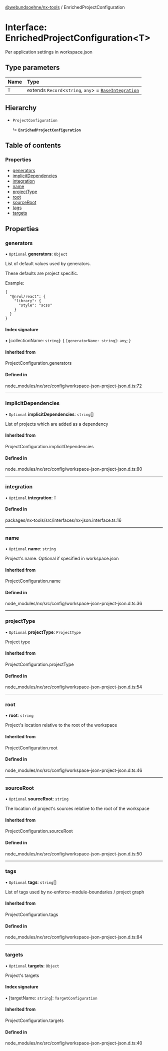 [@webundsoehne/nx-tools](../README.md) / EnrichedProjectConfiguration

# Interface: EnrichedProjectConfiguration<T\>

Per application settings in workspace.json

## Type parameters

| Name | Type                                                                                   |
| :--- | :------------------------------------------------------------------------------------- |
| `T`  | extends `Record`<`string`, `any`\> = [`BaseIntegration`](../README.md#baseintegration) |

## Hierarchy

- `ProjectConfiguration`

  ↳ **`EnrichedProjectConfiguration`**

## Table of contents

### Properties

- [generators](EnrichedProjectConfiguration.md#generators)
- [implicitDependencies](EnrichedProjectConfiguration.md#implicitdependencies)
- [integration](EnrichedProjectConfiguration.md#integration)
- [name](EnrichedProjectConfiguration.md#name)
- [projectType](EnrichedProjectConfiguration.md#projecttype)
- [root](EnrichedProjectConfiguration.md#root)
- [sourceRoot](EnrichedProjectConfiguration.md#sourceroot)
- [tags](EnrichedProjectConfiguration.md#tags)
- [targets](EnrichedProjectConfiguration.md#targets)

## Properties

### generators

• `Optional` **generators**: `Object`

List of default values used by generators.

These defaults are project specific.

Example:

```
{
  "@nrwl/react": {
    "library": {
      "style": "scss"
    }
  }
}
```

#### Index signature

▪ [collectionName: `string`]: { `[generatorName: string]`: `any`; }

#### Inherited from

ProjectConfiguration.generators

#### Defined in

node_modules/nx/src/config/workspace-json-project-json.d.ts:72

---

### implicitDependencies

• `Optional` **implicitDependencies**: `string`[]

List of projects which are added as a dependency

#### Inherited from

ProjectConfiguration.implicitDependencies

#### Defined in

node_modules/nx/src/config/workspace-json-project-json.d.ts:80

---

### integration

• `Optional` **integration**: `T`

#### Defined in

packages/nx-tools/src/interfaces/nx-json.interface.ts:16

---

### name

• `Optional` **name**: `string`

Project's name. Optional if specified in workspace.json

#### Inherited from

ProjectConfiguration.name

#### Defined in

node_modules/nx/src/config/workspace-json-project-json.d.ts:36

---

### projectType

• `Optional` **projectType**: `ProjectType`

Project type

#### Inherited from

ProjectConfiguration.projectType

#### Defined in

node_modules/nx/src/config/workspace-json-project-json.d.ts:54

---

### root

• **root**: `string`

Project's location relative to the root of the workspace

#### Inherited from

ProjectConfiguration.root

#### Defined in

node_modules/nx/src/config/workspace-json-project-json.d.ts:46

---

### sourceRoot

• `Optional` **sourceRoot**: `string`

The location of project's sources relative to the root of the workspace

#### Inherited from

ProjectConfiguration.sourceRoot

#### Defined in

node_modules/nx/src/config/workspace-json-project-json.d.ts:50

---

### tags

• `Optional` **tags**: `string`[]

List of tags used by nx-enforce-module-boundaries / project graph

#### Inherited from

ProjectConfiguration.tags

#### Defined in

node_modules/nx/src/config/workspace-json-project-json.d.ts:84

---

### targets

• `Optional` **targets**: `Object`

Project's targets

#### Index signature

▪ [targetName: `string`]: `TargetConfiguration`

#### Inherited from

ProjectConfiguration.targets

#### Defined in

node_modules/nx/src/config/workspace-json-project-json.d.ts:40
